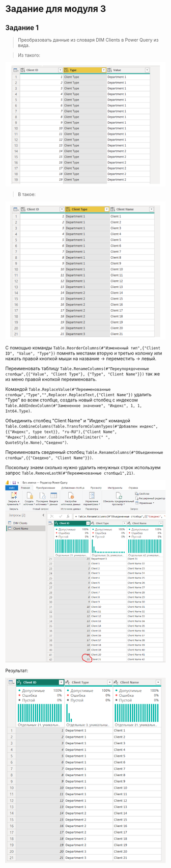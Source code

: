 # Задание для модуля 3

## Задание 1

> Преобразовать данные из словаря DIM Clients в Power Query из вида.

> Из такого:

![Image alt](https://github.com/Data-Learn/data-engineering/blob/master/DE-101%20Modules/Module03/DE%20-%20101%20Lab%203.1/3_11_PowerBI/img/3_11_1.png)

> В такое:

![Image alt](https://github.com/Data-Learn/data-engineering/blob/master/DE-101%20Modules/Module03/DE%20-%20101%20Lab%203.1/3_11_PowerBI/img/3_11_2.png)


С помощью команды ```Table.ReorderColumns(#"Измененный тип",{"Client ID", "Value", "Type"})``` помнять местами вторую и третью колонку или 
нажать правой кнопкой мыши на название -> переместить -> левый.

Переименовать таблицу ```Table.RenameColumns(#"Переупорядоченные столбцы",{{"Value", "Client Type"}, {"Type", "Client Name"}})``` так же из меню правой кнопкой переименовать.

Командой ```Table.ReplaceValue(#"Переименованные столбцы","Type","",Replacer.ReplaceText,{"Client Name"})``` удалить "Type" во всем столбце, создать новый столбец с индексом ```Table.AddIndexColumn(#"Замененное значение", "Индекс", 1, 1, Int64.Type)```.

Объединить столбец "Client Name" и "Индекс" командой ```Table.CombineColumns(Table.TransformColumnTypes(#"Добавлен индекс", {{"Индекс", type text}}, "ru-RU"),{"Client Name", "Индекс"},Combiner.CombineTextByDelimiter(" ", QuoteStyle.None),"Сведено")```.

Переименовать сведенный столбец ```Table.RenameColumns(#"Объединенные столбцы",{{"Сведено", "Client Name"}})```.

Поскольку знаем сколько нужно удалить ненужных строк используем запрос ```Table.RemoveLastN(#"Переименованные столбцы1",21)```.

![Image alt](https://github.com/EsSanches/datalearn/blob/main/de101/module03/delite.png)

Результат:

![Image alt](https://github.com/EsSanches/datalearn/blob/main/de101/module03/%D0%B7%D0%B0%D0%B4%D0%B0%D0%BD%D0%B8%D0%B5_1.png)


